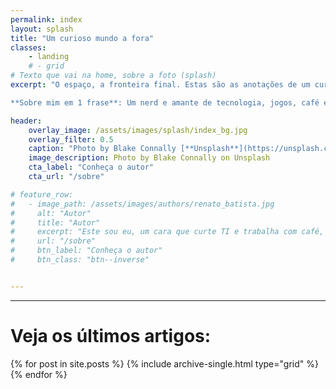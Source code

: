 ```yaml
---
permalink: index
layout: splash
title: "Um curioso mundo a fora"
classes:
    - landing
    # - grid
# Texto que vai na home, sobre a foto (splash)
excerpt: "O espaço, a fronteira final. Estas são as anotações de um curioso, audaciosamente indo, onde nenhum homem jamais esteve. <br /> <br />

**Sobre mim em 1 frase**: Um nerd e amante de tecnologia, jogos, café e RPG. ☕💻⚙️☁️🎮🕹️👾🎧📷 🇧🇷🐲🧝‍♂️🧙‍♂️🎲"

header:
    overlay_image: /assets/images/splash/index_bg.jpg
    overlay_filter: 0.5
    caption: "Photo by Blake Connally [**Unsplash**](https://unsplash.com/photos/B3l0g6HLxr8)"
    image_description: Photo by Blake Connally on Unsplash
    cta_label: "Conheça o autor"
    cta_url: "/sobre"

# feature_row:
#   - image_path: /assets/images/authors/renato_batista.jpg
#     alt: "Autor"
#     title: "Autor"
#     excerpt: "Este sou eu, um cara que curte TI e trabalha com café, bebe cerveja e água abcdef, ghij, vamos ver se vai mais rápido agora."
#     url: "/sobre"
#     btn_label: "Conheça o autor"
#     btn_class: "btn--inverse"


---
```


---
# Veja os últimos artigos:

<div class="grid__wrapper">  
{% for post in site.posts %}
    {% include archive-single.html type="grid" %}
{% endfor %}
</div>

